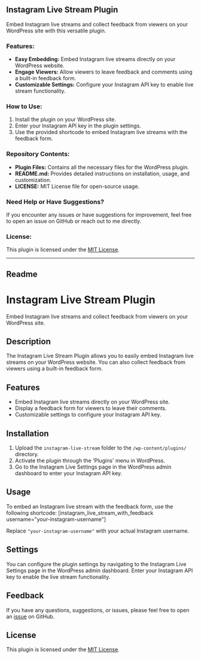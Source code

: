 ## Instagram Live Stream Plugin

Embed Instagram live streams and collect feedback from viewers on your WordPress site with this versatile plugin.

### Features:
- **Easy Embedding:** Embed Instagram live streams directly on your WordPress website.
- **Engage Viewers:** Allow viewers to leave feedback and comments using a built-in feedback form.
- **Customizable Settings:** Configure your Instagram API key to enable live stream functionality.

### How to Use:
1. Install the plugin on your WordPress site.
2. Enter your Instagram API key in the plugin settings.
3. Use the provided shortcode to embed Instagram live streams with the feedback form.

### Repository Contents:
- **Plugin Files:** Contains all the necessary files for the WordPress plugin.
- **README.md:** Provides detailed instructions on installation, usage, and customization.
- **LICENSE:** MIT License file for open-source usage.

### Need Help or Have Suggestions?
If you encounter any issues or have suggestions for improvement, feel free to open an issue on GitHub or reach out to me directly.

### License:
This plugin is licensed under the [MIT License](LICENSE).

---

##  Readme

# Instagram Live Stream Plugin

Embed Instagram live streams and collect feedback from viewers on your WordPress site.

## Description

The Instagram Live Stream Plugin allows you to easily embed Instagram live streams on your WordPress website. You can also collect feedback from viewers using a built-in feedback form.

## Features

- Embed Instagram live streams directly on your WordPress site.
- Display a feedback form for viewers to leave their comments.
- Customizable settings to configure your Instagram API key.

## Installation

1. Upload the `instagram-live-stream` folder to the `/wp-content/plugins/` directory.
2. Activate the plugin through the 'Plugins' menu in WordPress.
3. Go to the Instagram Live Settings page in the WordPress admin dashboard to enter your Instagram API key.

## Usage

To embed an Instagram live stream with the feedback form, use the following shortcode:
[instagram_live_stream_with_feedback username="your-instagram-username"]


Replace `"your-instagram-username"` with your actual Instagram username.

## Settings

You can configure the plugin settings by navigating to the Instagram Live Settings page in the WordPress admin dashboard. Enter your Instagram API key to enable the live stream functionality.

## Feedback

If you have any questions, suggestions, or issues, please feel free to open an [issue](https://github.com/rizennews/instagram-live-stream-plugin/issues) on GitHub.

## License

This plugin is licensed under the [MIT License](LICENSE).
